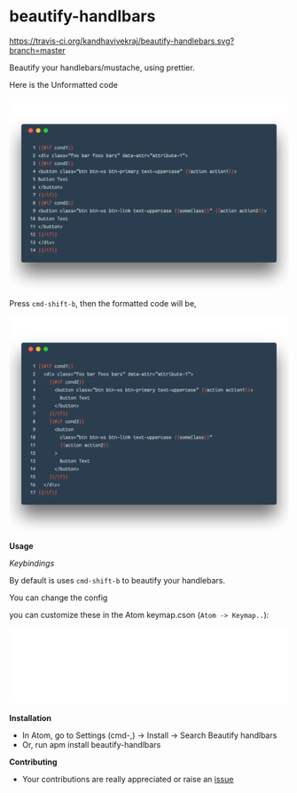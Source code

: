 # beautify-handlbars

https://travis-ci.org/kandhavivekraj/beautify-handlebars.svg?branch=master

Beautify your handlebars/mustache, using prettier.

Here is the Unformatted code

![Unformatted Code](assets/images/Unformatted.png)

Press `cmd-shift-b`, then the formatted code will be,

![Formatted Code](assets/images/Formatted.png)

**Usage**

_Keybindings_

By default is uses `cmd-shift-b` to beautify your handlebars.

You can change the config

you can customize these in the Atom keymap.cson (`Atom -> Keymap..`):

![Keybindings](assets/images/keybinding.svg)

**Installation**
  - In Atom, go to Settings (cmd-,) -> Install -> Search Beautify handlbars
  - Or, run apm install beautify-handlbars

**Contributing**
  - Your contributions are really appreciated or raise an [issue](https://github.com/kandhavivekraj/beautify-handlebars/issues)
